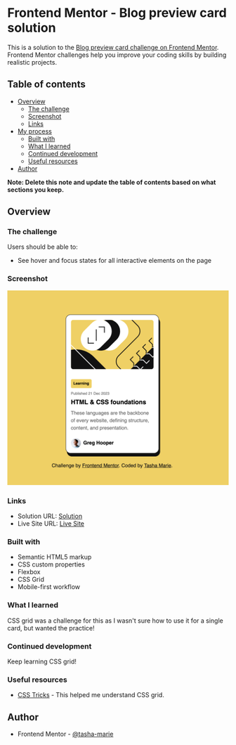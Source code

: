 # Frontend Mentor - Blog preview card solution

This is a solution to the [Blog preview card challenge on Frontend Mentor](https://www.frontendmentor.io/challenges/blog-preview-card-ckPaj01IcS). Frontend Mentor challenges help you improve your coding skills by building realistic projects. 

## Table of contents

- [Overview](#overview)
  - [The challenge](#the-challenge)
  - [Screenshot](#screenshot)
  - [Links](#links)
- [My process](#my-process)
  - [Built with](#built-with)
  - [What I learned](#what-i-learned)
  - [Continued development](#continued-development)
  - [Useful resources](#useful-resources)
- [Author](#author)


**Note: Delete this note and update the table of contents based on what sections you keep.**

## Overview

### The challenge

Users should be able to:

- See hover and focus states for all interactive elements on the page

### Screenshot

![](./assets/images/screenshot.png)

### Links

- Solution URL: [Solution](https://github.com/tasha-marie/blog-preview-card-main)
- Live Site URL: [Live Site](https://tasha-marie.github.io/blog-preview-card-main/)

### Built with

- Semantic HTML5 markup
- CSS custom properties
- Flexbox
- CSS Grid
- Mobile-first workflow

### What I learned

CSS grid was a challenge for this as I wasn't sure how to use it for a single card, but wanted the practice! 

### Continued development

Keep learning CSS grid!

### Useful resources

- [CSS Tricks](https://css-tricks.com/snippets/css/complete-guide-grid/) - This helped me understand CSS grid.

## Author

- Frontend Mentor - [@tasha-marie](https://www.frontendmentor.io/profile/tasha-marie)

